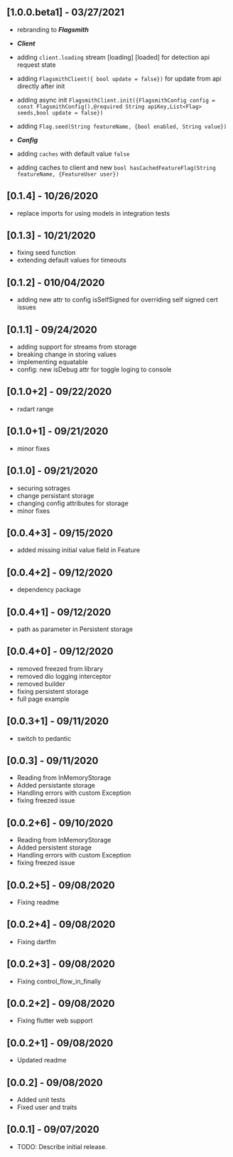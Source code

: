 ## [1.0.0.beta1] - 03/27/2021
* rebranding to ***Flagsmith***

* ***Client***
* adding `client.loading` stream [loading] [loaded] for detection api request state
* adding `FlagsmithClient({ bool update = false})` for update from api directly after init
* adding async init `FlagsmithClient.init({FlagsmithConfig config = const FlagsmithConfig(),@required String apiKey,List<Flag> seeds,bool update = false})`
* adding `Flag.seed(String featureName, {bool enabled, String value})`

* ***Config***
* adding `caches` with default value `false`
* adding caches to client and new `bool hasCachedFeatureFlag(String featureName, {FeatureUser user})`
## [0.1.4] - 10/26/2020
* replace imports for using models in integration tests
## [0.1.3] - 10/21/2020
* fixing seed function
* extending default values for timeouts

## [0.1.2] - 010/04/2020
* adding new attr to config isSelfSigned for overriding self signed cert issues

## [0.1.1] - 09/24/2020
* adding support for streams from storage
* breaking change in storing values
* implementing equatable
* config: new isDebug attr for toggle loging to console

## [0.1.0+2] - 09/22/2020
* rxdart range
## [0.1.0+1] - 09/21/2020
* minor fixes
## [0.1.0] - 09/21/2020
* securing sotrages
* change persistant storage
* changing config attributes for storage
* minor fixes

## [0.0.4+3] - 09/15/2020
* added missing initial value field in Feature

## [0.0.4+2] - 09/12/2020
* dependency package

## [0.0.4+1] - 09/12/2020
* path as parameter in Persistent storage
## [0.0.4+0] - 09/12/2020
* removed freezed from library
* removed dio logging interceptor
* removed builder
* fixing persistent storage
* full page example

## [0.0.3+1] - 09/11/2020
* switch to pedantic

## [0.0.3] - 09/11/2020
* Reading from InMemoryStorage
* Added persistante storage
* Handling errors with custom Exception
* fixing freezed issue

## [0.0.2+6] - 09/10/2020
* Reading from InMemoryStorage
* Added persistent storage
* Handling errors with custom Exception
* fixing freezed issue

## [0.0.2+5] - 09/08/2020
* Fixing readme

## [0.0.2+4] - 09/08/2020
* Fixing dartfm

## [0.0.2+3] - 09/08/2020
* Fixing control_flow_in_finally

## [0.0.2+2] - 09/08/2020
* Fixing flutter web support

## [0.0.2+1] - 09/08/2020
* Updated readme

## [0.0.2] - 09/08/2020

* Added unit tests
* Fixed user and traits

## [0.0.1] - 09/07/2020

* TODO: Describe initial release.
